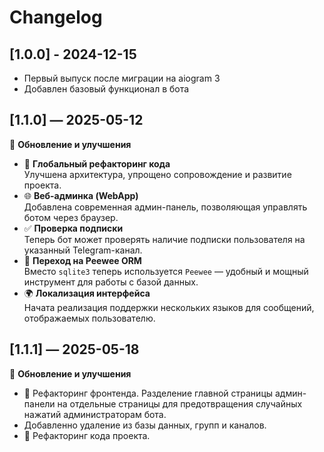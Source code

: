 # Changelog

## [1.0.0] - 2024-12-15

- Первый выпуск после миграции на aiogram 3
- Добавлен базовый функционал в бота

## [1.1.0] — 2025-05-12

🔧 **Обновление и улучшения**

- 🔄 **Глобальный рефакторинг кода**  
  Улучшена архитектура, упрощено сопровождение и развитие проекта.
- 🌐 **Веб-админка (WebApp)**  
  Добавлена современная админ-панель, позволяющая управлять ботом через браузер.
- ✅ **Проверка подписки**  
  Теперь бот может проверять наличие подписки пользователя на указанный Telegram-канал.
- 💾 **Переход на Peewee ORM**  
  Вместо `sqlite3` теперь используется `Peewee` — удобный и мощный инструмент для работы с базой данных.
- 🌍 **Локализация интерфейса**  
  Начата реализация поддержки нескольких языков для сообщений, отображаемых пользователю.

## [1.1.1] — 2025-05-18

🔧 **Обновление и улучшения**

- 🔧 Рефакторинг фронтенда. Разделение главной страницы админ-панели на отдельные страницы для предотвращения случайных
  нажатий администраторам бота.
- Добавленно удаление из базы данных, групп и каналов.
- 🔧 Рефакторинг кода проекта.